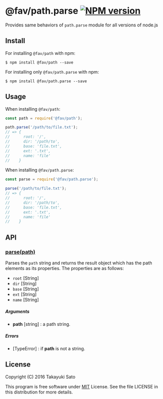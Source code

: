 @fav/path.parse [![NPM version][npm-image]][npm-url]
===============

Provides same behaviors of `path.parse` module for all versions of node.js

Install
-------

For installing `@fav/path` with npm:

```
$ npm install @fav/path --save
```

For installing only `@fav/path.parse` with npm:

```
$ npm install @fav/path.parse --save
```

Usage
-----

When installing `@fav/path`:

```js
const path = require('@fav/path');

path.parse('/path/to/file.txt');
// => {
//      root: '/',
//      dir: '/path/to',
//      base: 'file.txt',
//      ext: '.txt',
//      name: 'file'
//    }
```

When installing `@fav/path.parse`:

```js
const parse = require('@fav/path.parse');

parse('/path/to/file.txt');
// => {
//      root: '/',
//      dir: '/path/to',
//      base: 'file.txt',
//      ext: '.txt',
//      name: 'file'
//    }
```

API
---

### <u>parse(path)</u>

Parses the `path` string and returns the result object which has the path elements as its properties.
The properties are as follows:

   * `root` [String]
   * `dir` [String]
   * `base` [String]
   * `ext` [String]
   * `name` [String]

##### Arguments

* **path** [string] : a path string.

##### Errors

* [TypeError] : if **path** is not a string.

License
-------

Copyright (C) 2016 Takayuki Sato

This program is free software under [MIT][mit-url] License.
See the file LICENSE in this distribution for more details.

[npm-image]: http://img.shields.io/badge/npm-v0.8.0-blue.svg
[npm-url]: https://www.npmjs.org/package/@fav/path/
[mit-url]: https://opensource.org/licenses/MIT

